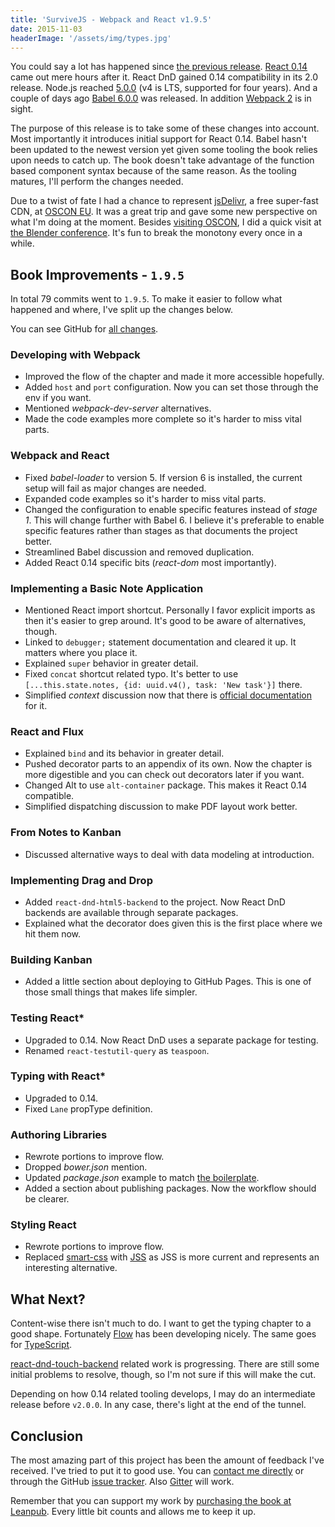 ```yaml
---
title: 'SurviveJS - Webpack and React v1.9.5'
date: 2015-11-03
headerImage: '/assets/img/types.jpg'
---
```


You could say a lot has happened since [the previous release](../survivejs-19). [React 0.14](https://facebook.github.io/react/blog/2015/10/07/react-v0.14.html) came out mere hours after it. React DnD gained 0.14 compatibility in its 2.0 release. Node.js reached [5.0.0](https://nodejs.org/en/blog/release/v5.0.0/) (v4 is LTS, supported for four years). And a couple of days ago [Babel 6.0.0](https://babeljs.io/blog/2015/10/29/6.0.0/) was released. In addition [Webpack 2](https://github.com/webpack/webpack/pull/861) is in sight.

The purpose of this release is to take some of these changes into account. Most importantly it introduces initial support for React 0.14. Babel hasn't been updated to the newest version yet given some tooling the book relies upon needs to catch up. The book doesn't take advantage of the function based component syntax because of the same reason. As the tooling matures, I'll perform the changes needed.

Due to a twist of fate I had a chance to represent [jsDelivr](http://www.jsdelivr.com/), a free super-fast CDN, at [OSCON EU](http://conferences.oreilly.com/oscon/open-source-eu-2015). It was a great trip and gave some new perspective on what I'm doing at the moment. Besides [visiting OSCON](http://www.nixtu.info/2015/10/thoughts-on-oscon-2015-amsterdam.html), I did a quick visit at [the Blender conference](http://www.nixtu.info/2015/10/thoughts-on-blender-conference-2015.html). It's fun to break the monotony every once in a while.

## Book Improvements - `1.9.5`

In total 79 commits went to `1.9.5`. To make it easier to follow what happened and where, I've split up the changes below.

You can see GitHub for [all changes](https://github.com/survivejs/webpack_react/compare/v1.9.0...v1.9.5).

### Developing with Webpack

* Improved the flow of the chapter and made it more accessible hopefully.
* Added `host` and `port` configuration. Now you can set those through the env if you want.
* Mentioned *webpack-dev-server* alternatives.
* Made the code examples more complete so it's harder to miss vital parts.

### Webpack and React

* Fixed *babel-loader* to version 5. If version 6 is installed, the current setup will fail as major changes are needed.
* Expanded code examples so it's harder to miss vital parts.
* Changed the configuration to enable specific features instead of *stage 1*. This will change further with Babel 6. I believe it's preferable to enable specific features rather than stages as that documents the project better.
* Streamlined Babel discussion and removed duplication.
* Added React 0.14 specific bits (*react-dom* most importantly).

### Implementing a Basic Note Application

* Mentioned React import shortcut. Personally I favor explicit imports as then it's easier to grep around. It's good to be aware of alternatives, though.
* Linked to `debugger;` statement documentation and cleared it up. It matters where you place it.
* Explained `super` behavior in greater detail.
* Fixed `concat` shortcut related typo. It's better to use `[...this.state.notes, {id: uuid.v4(), task: 'New task'}]` there.
* Simplified *context* discussion now that there is [official documentation](https://facebook.github.io/react/docs/context.html) for it.

### React and Flux

* Explained `bind` and its behavior in greater detail.
* Pushed decorator parts to an appendix of its own. Now the chapter is more digestible and you can check out decorators later if you want.
* Changed Alt to use `alt-container` package. This makes it React 0.14 compatible.
* Simplified dispatching discussion to make PDF layout work better.

### From Notes to Kanban

* Discussed alternative ways to deal with data modeling at introduction.

### Implementing Drag and Drop

* Added `react-dnd-html5-backend` to the project. Now React DnD backends are available through separate packages.
* Explained what the decorator does given this is the first place where we hit them now.

### Building Kanban

* Added a little section about deploying to GitHub Pages. This is one of those small things that makes life simpler.

### Testing React*

* Upgraded to 0.14. Now React DnD uses a separate package for testing.
* Renamed `react-testutil-query` as `teaspoon`.

### Typing with React*

* Upgraded to 0.14.
* Fixed `Lane` propType definition.

### Authoring Libraries

* Rewrote portions to improve flow.
* Dropped *bower.json* mention.
* Updated *package.json* example to match [the boilerplate](https://survivejs.github.io/react-component-boilerplate/).
* Added a section about publishing packages. Now the workflow should be clearer.

### Styling React

* Rewrote portions to improve flow.
* Replaced [smart-css](https://github.com/hackhat/smart-css) with [JSS](https://github.com/jsstyles/jss) as JSS is more current and represents an interesting alternative.

## What Next?

Content-wise there isn't much to do. I want to get the typing chapter to a good shape. Fortunately [Flow](http://flowtype.org/) has been developing nicely. The same goes for [TypeScript](http://www.typescriptlang.org/).

[react-dnd-touch-backend](https://github.com/yahoo/react-dnd-touch-backend) related work is progressing. There are still some initial problems to resolve, though, so I'm not sure if this will make the cut.

Depending on how 0.14 related tooling develops, I may do an intermediate release before `v2.0.0`. In any case, there's light at the end of the tunnel.

## Conclusion

The most amazing part of this project has been the amount of feedback I've received. I've tried to put it to good use. You can [contact me directly](mailto:info@survivejs.com) or through the GitHub [issue tracker](https://github.com/survivejs/webpack_react/issues). Also [Gitter](https://gitter.im/survivejs/webpack_react) will work.

Remember that you can support my work by [purchasing the book at Leanpub](https://leanpub.com/survivejs_webpack_react). Every little bit counts and allows me to keep it up.
